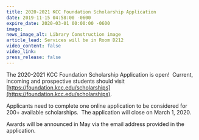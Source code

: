 ```yaml
---
title: 2020-2021 KCC Foundation Scholarship Application
date: 2019-11-15 04:58:00 -0600
expire_date: 2020-03-01 00:00:00 -0600
image:
news_image_alt: Library Construction image
article_lead: Services will be in Room D212
video_content: false
video_link:
press_release: false
---
```


The 2020-2021 KCC Foundation Scholarship Application is open\! &nbsp;Current, incoming and prospective students should visit [https://foundation.kcc.edu/scholarships](https://foundation.kcc.edu/scholarships).

Applicants need to complete one online application to be considered for 200+ available scholarships. &nbsp;The application will close on March 1, 2020. &nbsp;

Awards will be announced in May via the email address provided in the application. &nbsp;